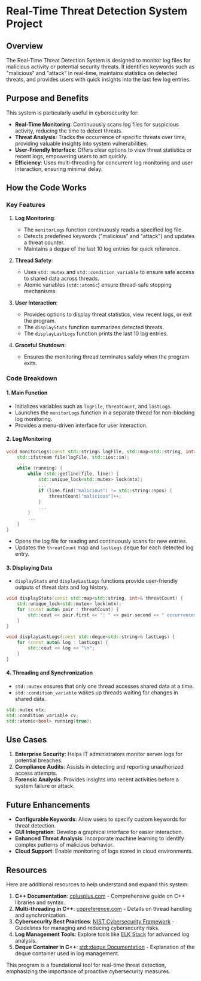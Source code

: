 # Real-Time Threat Detection System Project

## Overview
The Real-Time Threat Detection System is designed to monitor log files for malicious activity or potential security threats. It identifies keywords such as "malicious" and "attack" in real-time, maintains statistics on detected threats, and provides users with quick insights into the last few log entries.

## Purpose and Benefits

This system is particularly useful in cybersecurity for:

- **Real-Time Monitoring**: Continuously scans log files for suspicious activity, reducing the time to detect threats.
- **Threat Analysis**: Tracks the occurrence of specific threats over time, providing valuable insights into system vulnerabilities.
- **User-Friendly Interface**: Offers clear options to view threat statistics or recent logs, empowering users to act quickly.
- **Efficiency**: Uses multi-threading for concurrent log monitoring and user interaction, ensuring minimal delay.

## How the Code Works

### Key Features

1. **Log Monitoring**:
   - The `monitorLogs` function continuously reads a specified log file.
   - Detects predefined keywords ("malicious" and "attack") and updates a threat counter.
   - Maintains a deque of the last 10 log entries for quick reference.

2. **Thread Safety**:
   - Uses `std::mutex` and `std::condition_variable` to ensure safe access to shared data across threads.
   - Atomic variables (`std::atomic`) ensure thread-safe stopping mechanisms.

3. **User Interaction**:
   - Provides options to display threat statistics, view recent logs, or exit the program.
   - The `displayStats` function summarizes detected threats.
   - The `displayLastLogs` function prints the last 10 log entries.

4. **Graceful Shutdown**:
   - Ensures the monitoring thread terminates safely when the program exits.

### Code Breakdown

#### 1. **Main Function**
- Initializes variables such as `logFile`, `threatCount`, and `lastLogs`.
- Launches the `monitorLogs` function in a separate thread for non-blocking log monitoring.
- Provides a menu-driven interface for user interaction.

#### 2. **Log Monitoring**
```cpp
void monitorLogs(const std::string& logFile, std::map<std::string, int>& threatCount, std::deque<std::string>& lastLogs) {
    std::ifstream file(logFile, std::ios::in);
    ...
    while (running) {
        while (std::getline(file, line)) {
            std::unique_lock<std::mutex> lock(mtx);
            ...
            if (line.find("malicious") != std::string::npos) {
                threatCount["malicious"]++;
            }
            ...
        }
        ...
    }
}
```
- Opens the log file for reading and continuously scans for new entries.
- Updates the `threatCount` map and `lastLogs` deque for each detected log entry.

#### 3. **Displaying Data**
- `displayStats` and `displayLastLogs` functions provide user-friendly outputs of threat data and log history.

```cpp
void displayStats(const std::map<std::string, int>& threatCount) {
    std::unique_lock<std::mutex> lock(mtx);
    for (const auto& pair : threatCount) {
        std::cout << pair.first << ": " << pair.second << " occurrences\n";
    }
}

void displayLastLogs(const std::deque<std::string>& lastLogs) {
    for (const auto& log : lastLogs) {
        std::cout << log << "\n";
    }
}
```

#### 4. **Threading and Synchronization**
- `std::mutex` ensures that only one thread accesses shared data at a time.
- `std::condition_variable` wakes up threads waiting for changes in shared data.

```cpp
std::mutex mtx;
std::condition_variable cv;
std::atomic<bool> running(true);
```

## Use Cases

1. **Enterprise Security**: Helps IT administrators monitor server logs for potential breaches.
2. **Compliance Audits**: Assists in detecting and reporting unauthorized access attempts.
3. **Forensic Analysis**: Provides insights into recent activities before a system failure or attack.

## Future Enhancements

- **Configurable Keywords**: Allow users to specify custom keywords for threat detection.
- **GUI Integration**: Develop a graphical interface for easier interaction.
- **Enhanced Threat Analysis**: Incorporate machine learning to identify complex patterns of malicious behavior.
- **Cloud Support**: Enable monitoring of logs stored in cloud environments.

## Resources

Here are additional resources to help understand and expand this system:

1. **C++ Documentation**: [cplusplus.com](https://www.cplusplus.com) - Comprehensive guide on C++ libraries and syntax.
2. **Multi-threading in C++**: [cppreference.com](https://en.cppreference.com/w/cpp/thread) - Details on thread handling and synchronization.
3. **Cybersecurity Best Practices**: [NIST Cybersecurity Framework](https://www.nist.gov/cyberframework) - Guidelines for managing and reducing cybersecurity risks.
4. **Log Management Tools**: Explore tools like [ELK Stack](https://www.elastic.co/what-is/elk-stack) for advanced log analysis.
5. **Deque Container in C++**: [std::deque Documentation](https://en.cppreference.com/w/cpp/container/deque) - Explanation of the deque container used in log management.

This program is a foundational tool for real-time threat detection, emphasizing the importance of proactive cybersecurity measures.
